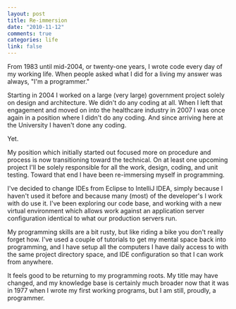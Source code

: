```yaml
--- 
layout: post
title: Re-immersion
date: "2010-11-12"
comments: true
categories: life
link: false
---
```

From 1983 until mid-2004, or twenty-one years, I wrote code every day of my working life. When people asked what I did for a living my answer was always, "I'm a programmer."

Starting in 2004 I worked on a large (very large) government project solely on design and architecture. We didn't do any coding at all. When I left that engagement and moved on into the healthcare industry in 2007 I was once again in a position where I didn't do any coding. And since arriving here at the University I haven't done any coding.

Yet.

My position which initially started out focused more on procedure and process is now transitioning toward the technical. On at least one upcoming project I'll be solely responsible for all the work, design, coding, and unit testing. Toward that end I have been re-immersing myself in programming.

I've decided to change IDEs from Eclipse to IntelliJ IDEA, simply because I haven't used it before and because many (most) of the developer's I work with do use it. I've been exploring our code base, and working with a new virtual environment which allows work against an application server configuration identical to what our production servers run.

My programming skills are a bit rusty, but like riding a bike you don't really forget how. I've used a couple of tutorials to get my mental space back into programming, and I have setup all the computers I have daily access to with the same project directory space, and IDE configuration so that I can work from anywhere.

It feels good to be returning to my programming roots. My title may have changed, and my knowledge base is certainly much broader now that it was in 1977 when I wrote my first working programs, but I am still, proudly, a programmer.
